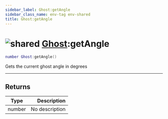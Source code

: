 ```yaml
---
sidebar_label: Ghost:getAngle
sidebar_class_name: env-tag env-shared
title: Ghost:getAngle
---
```


# <img src='/img/wiki/shared.png' alt='shared' data-tag='env-tag' /> [Ghost](../ghost/README.md):getAngle

```lua
number Ghost:getAngle()
```

Gets the current ghost angle in degrees<br/>

-----------------
## Returns

| Type   | Description |
| ------ | ----------: |
| number | No description |
